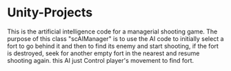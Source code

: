 # Unity-Projects
This is the artificial intelligence code for a managerial shooting game. The purpose of this class "scAIManager" is to use the AI code to initially select a fort to go behind it and then to find its enemy and start shooting, if the fort is destroyed, seek for another empty fort in the nearest and resume shooting again.
this AI just Control player's movement to find fort.
